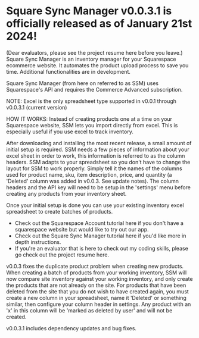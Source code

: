 # Square Sync Manager v0.0.3.1 is officially released as of January 21st 2024!
(Dear evaluators, please see the project resume here before you leave.)
Square Sync Manager is an inventory manager for your Squarespace ecommerce website. It automates the product upload process to save you time.
Additional functionalities are in development.

Square Sync Manager (from here on referred to as SSM) uses Squarespace's API and requires the Commerce Advanced subscription.

NOTE: Excel is the only spreadsheet type supported in v0.0.1 through v0.0.3.1 (current version)

HOW IT WORKS:
Instead of creating products one at a time on your Squarespace website, SSM lets you import directly
from excel. This is especially useful if you use excel to track inventory.

After downloading and installing the most recent release, a small amount of initial setup is required.
SSM needs a few pieces of information about your excel sheet in order to work, this information is referred to as the column
headers. SSM adapts to your spreadsheet so you don't have to change the layout for SSM to work properly. Simply tell it the 
names of the columns used for product name, sku, item description, price, and quantity (a 'Deleted' column was added in v0.0.3. See update notes).
The column headers and the API key will need to be setup in the 'settings' menu before creating any products from your inventory sheet.

Once your initial setup is done you can use your existing inventory excel spreadsheet to create batches of products.

- Check out the Squarespace Account tutorial here if you don't have a squarespace website but would like to try out our app.
- Check out the Square Sync Manager tutorial here if you'd like more in depth instructions.
- If you're an evaluator that is here to check out my coding skills, please go check out the project resume here.

v0.0.3 fixes the duplicate product problem when creating new products. When creating a batch of products from your working inventory,
SSM will now compare site inventory against your working inventory, and only create the products that are not already on the site.
For products that have been deleted from the site that you do not wish to have created again, you must create a new column in your
spreadsheet, name it 'Deleted' or something similar, then configure your column header in settings. Any product with an 'x' in this
column will be 'marked as deleted by user' and will not be created.

v0.0.3.1 includes dependency updates and bug fixes.
